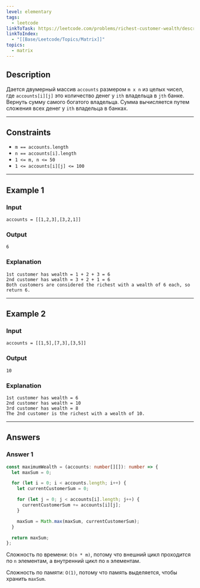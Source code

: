 ```yaml
---
level: elementary
tags:
  - leetcode
linkToTask: https://leetcode.com/problems/richest-customer-wealth/description/
linkToIndex:
  - "[[Base/Leetcode/Topics/Matrix]]"
topics:
  - matrix
---
```

## Description

Дается двумерный массив `accounts` размером `m x n` из целых чисел, где `accounts[i][j]` это количество денег у `i​​​​​​​​​​​th​​​​` владельца в `j​​​​​​​​​​​th`​​​​ банке. Вернуть сумму самого богатого владельца. Сумма вычисляется путем сложения всех денег у `ith` владельца в банках.

---
## Constraints

- `m == accounts.length`
- `n == accounts[i].length`
- `1 <= m, n <= 50`
- `1 <= accounts[i][j] <= 100`

---
## Example 1

### Input

```
accounts = [[1,2,3],[3,2,1]]
```
### Output

```
6
```
### Explanation

```
1st customer has wealth = 1 + 2 + 3 = 6
2nd customer has wealth = 3 + 2 + 1 = 6
Both customers are considered the richest with a wealth of 6 each, so return 6.
```

---
## Example 2

### Input

```
accounts = [[1,5],[7,3],[3,5]]
```
### Output

```
10
```
### Explanation

```
1st customer has wealth = 6
2nd customer has wealth = 10 
3rd customer has wealth = 8
The 2nd customer is the richest with a wealth of 10.
```

---
## Answers

### Answer 1

```typescript
const maximumWealth = (accounts: number[][]): number => {
  let maxSum = 0;

  for (let i = 0; i < accounts.length; i++) {
    let currentCustomerSum = 0;

    for (let j = 0; j < accounts[i].length; j++) {
      currentCustomerSum += accounts[i][j];
    }

    maxSum = Math.max(maxSum, currentCustomerSum);
  }

  return maxSum;
};
```

Сложность по времени: `O(n * m)`, потому что внешний цикл проходится по `n` элементам, а внутренний цикл по `m` элементам.

Сложность по памяти: `O(1)`, потому что память выделяется, чтобы хранить `maxSum`.